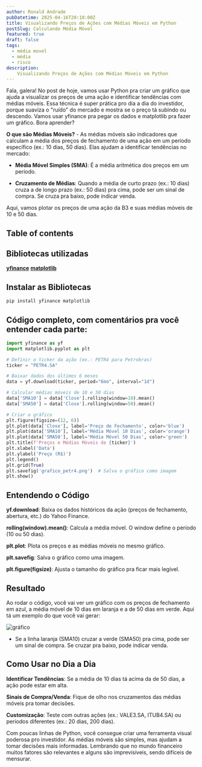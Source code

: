 ```yaml
---
author: Ronald Andrade
pubDatetime: 2025-04-16T20:10:00Z
title: Visualizando Preços de Ações com Médias Móveis em Python
postSlug: Calculando Média Móvel
featured: true
draft: false
tags:
  - média movel
  - média
  - risco
description:
    Visualizando Preços de Ações com Médias Móveis em Python
---
```


Fala, galera! No post de hoje, vamos usar Python pra criar um gráfico que ajuda a visualizar os preços de uma ação e identificar tendências com médias móveis. Essa técnica é super prática pro dia a dia do investidor, porque suaviza o "ruído" do mercado e mostra se o preço tá subindo ou descendo. Vamos usar yfinance pra pegar os dados e matplotlib pra fazer um gráfico. Bora aprender?

**O que são Médias Móveis?** - As médias móveis são indicadores que calculam a média dos preços de fechamento de uma ação em um período específico (ex.: 10 dias, 50 dias). Elas ajudam a identificar tendências no mercado:

- **Média Móvel Simples (SMA)**: É a média aritmética dos preços em um período.

- **Cruzamento de Médias**: Quando a média de curto prazo (ex.: 10 dias) cruza a de longo prazo (ex.: 50 dias) pra cima, pode ser um sinal de compra. Se cruza pra baixo, pode indicar venda.

Aqui, vamos plotar os preços de uma ação da B3 e suas médias móveis de 10 e 50 dias.

## Table of contents

## Bibliotecas utilizadas

**[yfinance](https://pypi.org/project/yfinance/)**
**[matplotlib](https://matplotlib.org/)**


## Instalar as Bibliotecas
```bash
pip install yfinance matplotlib
```
## Código completo, com comentários pra você entender cada parte:

```python
import yfinance as yf
import matplotlib.pyplot as plt

# Definir o ticker da ação (ex.: PETR4 para Petrobras)
ticker = "PETR4.SA"

# Baixar dados dos últimos 6 meses
data = yf.download(ticker, period="6mo", interval="1d")

# Calcular médias móveis de 10 e 50 dias
data['SMA10'] = data['Close'].rolling(window=10).mean()
data['SMA50'] = data['Close'].rolling(window=50).mean()

# Criar o gráfico
plt.figure(figsize=(12, 6))
plt.plot(data['Close'], label='Preço de Fechamento', color='blue')
plt.plot(data['SMA10'], label='Média Móvel 10 Dias', color='orange')
plt.plot(data['SMA50'], label='Média Móvel 50 Dias', color='green')
plt.title(f'Preços e Médias Móveis de {ticker}')
plt.xlabel('Data')
plt.ylabel('Preço (R$)')
plt.legend()
plt.grid(True)
plt.savefig('grafico_petr4.png')  # Salva o gráfico como imagem
plt.show()

```

## Entendendo o Código

**yf.download**: Baixa os dados históricos da ação (preços de fechamento, abertura, etc.) do Yahoo Finance.

**rolling(window).mean()**: Calcula a média móvel. O window define o período (10 ou 50 dias).

**plt.plot**: Plota os preços e as médias móveis no mesmo gráfico.

**plt.savefig**: Salva o gráfico como uma imagem.

**plt.figure(figsize)**: Ajusta o tamanho do gráfico pra ficar mais legível. 


## Resultado
Ao rodar o código, você vai ver um gráfico com os preços de fechamento em azul, a média móvel de 10 dias em laranja e a de 50 dias em verde. Aqui tá um exemplo do que você vai gerar:

![gráfico](@assets/images/media_movel.png)

- Se a linha laranja (SMA10) cruzar a verde (SMA50) pra cima, pode ser um sinal de compra. Se cruzar pra baixo, pode indicar venda.

## Como Usar no Dia a Dia

**Identificar Tendências**: Se a média de 10 dias tá acima da de 50 dias, a ação pode estar em alta.

**Sinais de Compra/Venda**: Fique de olho nos cruzamentos das médias móveis pra tomar decisões.

**Customização**: Teste com outras ações (ex.: VALE3.SA, ITUB4.SA) ou períodos diferentes (ex.: 20 dias, 200 dias).

Com poucas linhas de Python, você consegue criar uma ferramenta visual poderosa pro investidor. As médias móveis são simples, mas ajudam a tomar decisões mais informadas. Lembrando que no mundo financeiro muitos fatores são relevantes e alguns são imprevisíveis, sendo difíceis de mensurar.